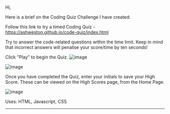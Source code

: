 Hi, 

Here is a brief on the Coding Quiz Challenge I have created:

Follow this link to try a timed Coding Quiz - https://ashweston.github.io/code-quiz/index.html

Try to answer the code-related questions within the time limit. Keep in mind that incorrect answers will penalise your score/time by ten seconds!

Click "Play" to begin the Quiz. 
![image](https://user-images.githubusercontent.com/93314333/148902878-672fa5cd-459a-49cf-bcb7-f12d97623131.png)

![image](https://user-images.githubusercontent.com/93314333/148902981-63578b1a-8062-4538-862c-b16b8a170bc7.png)

Once you have completed the Quiz, enter your initials to save your High Score. These can be viewed on the High Scores page, from the Home Page. 

![image](https://user-images.githubusercontent.com/93314333/148906660-283d8519-69f1-4d0b-8a46-9d8eda9640b1.png)


Uses: HTML, Javascript, CSS



**********************************************************************************************************************************************************

